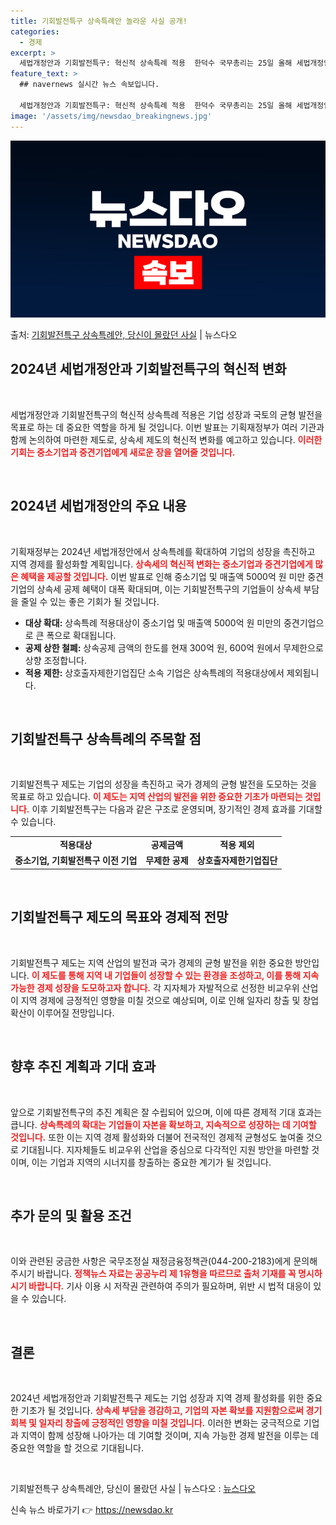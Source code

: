 ```yaml
---
title: 기회발전특구 상속특례안 놀라운 사실 공개!
categories:
  - 경제
excerpt: >
  세법개정안과 기회발전특구: 혁신적 상속특례 적용  한덕수 국무총리는 25일 올해 세법개정안과 관련하여 기회발…
feature_text: >
  ## navernews 실시간 뉴스 속보입니다.

  세법개정안과 기회발전특구: 혁신적 상속특례 적용  한덕수 국무총리는 25일 올해 세법개정안과 관련하여 기회발…
image: '/assets/img/newsdao_breakingnews.jpg'
---
```


![뉴스다오 속보](/assets/img/newsdao_breakingnews.jpg)

<p>출처: <a href="https://newsdao.kr/5047" rel="dofollow">기회발전특구 상속특례안, 당신이 몰랐던 사실</a> | 뉴스다오</p>

<h2 data-ke-size="size26">2024년 세법개정안과 기회발전특구의 혁신적 변화</h2>

<p data-ke-size="size16">&nbsp;</p>

세법개정안과 기회발전특구의 혁신적 상속특례 적용은 기업 성장과 국토의 균형 발전을 목표로 하는 데 중요한 역할을 하게 될 것입니다. 이번 발표는 기획재정부가 여러 기관과 함께 논의하여 마련한 제도로, 상속세 제도의 혁신적 변화를 예고하고 있습니다. <b><span style="color: #ee2323;">이러한 기회는 중소기업과 중견기업에게 새로운 장을 열어줄 것입니다.</span></b> 

<p data-ke-size="size16">&nbsp;</p>

<h2 data-ke-size="size26">2024년 세법개정안의 주요 내용</h2>

<p data-ke-size="size16">&nbsp;</p>

기획재정부는 2024년 세법개정안에서 상속특례를 확대하여 기업의 성장을 촉진하고 지역 경제를 활성화할 계획입니다. <b><span style="color: #ee2323;">상속세의 혁신적 변화는 중소기업과 중견기업에게 많은 혜택을 제공할 것입니다.</span></b> 이번 발표로 인해 중소기업 및 매출액 5000억 원 미만 중견기업의 상속세 공제 혜택이 대폭 확대되며, 이는 기회발전특구의 기업들이 상속세 부담을 줄일 수 있는 좋은 기회가 될 것입니다.

<ul>
    <li><b>대상 확대:</b> 상속특례 적용대상이 중소기업 및 매출액 5000억 원 미만의 중견기업으로 큰 폭으로 확대됩니다.</li>
    <li><b>공제 상한 철폐:</b> 상속공제 금액의 한도를 현재 300억 원, 600억 원에서 무제한으로 상향 조정합니다.</li>
    <li><b>적용 제한:</b> 상호출자제한기업집단 소속 기업은 상속특례의 적용대상에서 제외됩니다.</li>
</ul>

<p data-ke-size="size16">&nbsp;</p>

<h2 data-ke-size="size26">기회발전특구 상속특례의 주목할 점</h2>

<p data-ke-size="size16">&nbsp;</p>

기회발전특구 제도는 기업의 성장을 촉진하고 국가 경제의 균형 발전을 도모하는 것을 목표로 하고 있습니다. <b><span style="color: #ee2323;">이 제도는 지역 산업의 발전을 위한 중요한 기초가 마련되는 것입니다.</span></b> 이후 기회발전특구는 다음과 같은 구조로 운영되며, 장기적인 경제 효과를 기대할 수 있습니다.

<table style="width: 100%; border-collapse: collapse;">
    <tr>
        <td style="text-align: center; height: 17px;"><b>적용대상</b></td>
        <td style="text-align: center; height: 17px;"><b>공제금액</b></td>
        <td style="text-align: center; height: 17px;"><b>적용 제외</b></td>
    </tr>
    <tr>
        <td style="text-align: center; height: 17px;"><b>중소기업, 기회발전특구 이전 기업</b></td>
        <td style="text-align: center; height: 17px;"><b>무제한 공제</b></td>
        <td style="text-align: center; height: 17px;"><b>상호출자제한기업집단</b></td>
    </tr>
</table>

<p data-ke-size="size16">&nbsp;</p>

<h2 data-ke-size="size26">기회발전특구 제도의 목표와 경제적 전망</h2>

<p data-ke-size="size16">&nbsp;</p>

기회발전특구 제도는 지역 산업의 발전과 국가 경제의 균형 발전을 위한 중요한 방안입니다. <b><span style="color: #ee2323;">이 제도를 통해 지역 내 기업들이 성장할 수 있는 환경을 조성하고, 이를 통해 지속 가능한 경제 성장을 도모하고자 합니다.</span></b> 각 지자체가 자발적으로 선정한 비교우위 산업이 지역 경제에 긍정적인 영향을 미칠 것으로 예상되며, 이로 인해 일자리 창출 및 창업 확산이 이루어질 전망입니다.

<p data-ke-size="size16">&nbsp;</p>

<h2 data-ke-size="size26">향후 추진 계획과 기대 효과</h2>

<p data-ke-size="size16">&nbsp;</p>

앞으로 기회발전특구의 추진 계획은 잘 수립되어 있으며, 이에 따른 경제적 기대 효과는 큽니다. <b><span style="color: #ee2323;">상속특례의 확대는 기업들이 자본을 확보하고, 지속적으로 성장하는 데 기여할 것입니다.</span></b> 또한 이는 지역 경제 활성화와 더불어 전국적인 경제적 균형성도 높여줄 것으로 기대됩니다. 지자체들도 비교우위 산업을 중심으로 다각적인 지원 방안을 마련할 것이며, 이는 기업과 지역의 시너지를 창출하는 중요한 계기가 될 것입니다.

<p data-ke-size="size16">&nbsp;</p>

<h2 data-ke-size="size26">추가 문의 및 활용 조건</h2>

<p data-ke-size="size16">&nbsp;</p>

이와 관련된 궁금한 사항은 국무조정실 재정금융정책관(044-200-2183)에게 문의해 주시기 바랍니다. <b><span style="color: #ee2323;">정책뉴스 자료는 공공누리 제 1유형을 따르므로 출처 기재를 꼭 명시하시기 바랍니다.</span></b> 기사 이용 시 저작권 관련하여 주의가 필요하며, 위반 시 법적 대응이 있을 수 있습니다.

<p data-ke-size="size16">&nbsp;</p>

<h2 data-ke-size="size26">결론</h2>

<p data-ke-size="size16">&nbsp;</p>

2024년 세법개정안과 기회발전특구 제도는 기업 성장과 지역 경제 활성화를 위한 중요한 기초가 될 것입니다. <b><span style="color: #ee2323;">상속세 부담을 경감하고, 기업의 자본 확보를 지원함으로써 경기 회복 및 일자리 창출에 긍정적인 영향을 미칠 것입니다.</span></b> 이러한 변화는 궁극적으로 기업과 지역이 함께 성장해 나아가는 데 기여할 것이며, 지속 가능한 경제 발전을 이루는 데 중요한 역할을 할 것으로 기대됩니다.

<p data-ke-size="size16">&nbsp;</p>

기회발전특구 상속특례안, 당신이 몰랐던 사실 | 뉴스다오  : <a href="https://newsdao.kr/5047">뉴스다오</a> 

신속 뉴스 바로가기 👉 <a href="https://newsdao.kr" rel="dofollow">https://newsdao.kr</a>



